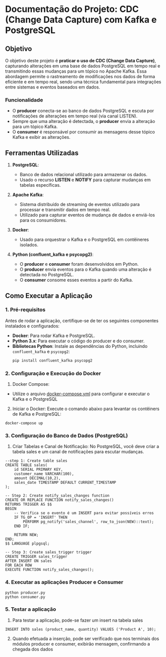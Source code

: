 # Documentação do Projeto: **CDC (Change Data Capture) com Kafka e PostgreSQL**

## Objetivo

O objetivo deste projeto é **praticar o uso de CDC (Change Data Capture)**, capturando alterações em uma base de dados PostgreSQL em tempo real e transmitindo essas mudanças para um tópico no Apache Kafka. Essa abordagem permite o rastreamento de modificações nos dados de forma eficiente e em tempo real, sendo uma técnica fundamental para integrações entre sistemas e eventos baseados em dados.

### Funcionalidade

- O **producer** conecta-se ao banco de dados PostgreSQL e escuta por notificações de alterações em tempo real (via canal LISTEN).
- Sempre que uma alteração é detectada, o **producer** envia a alteração para um tópico Kafka.
- O **consumer** é responsável por consumir as mensagens desse tópico Kafka e exibir as alterações.

## Ferramentas Utilizadas

1. **PostgreSQL**:
   - Banco de dados relacional utilizado para armazenar os dados.
   - Usado o recurso **LISTEN** e **NOTIFY** para capturar mudanças em tabelas específicas.

2. **Apache Kafka**:
   - Sistema distribuído de streaming de eventos utilizado para processar e transmitir dados em tempo real.
   - Utilizado para capturar eventos de mudança de dados e enviá-los para os consumidores.

3. **Docker**:
   - Usado para orquestrar o Kafka e o PostgreSQL em contêineres isolados.

4. **Python (confluent_kafka e psycopg2)**:
   - O **producer** e **consumer** foram desenvolvidos em Python.
   - O **producer** envia eventos para o Kafka quando uma alteração é detectada no PostgreSQL.
   - O **consumer** consome esses eventos a partir do Kafka.

## Como Executar a Aplicação

### 1. **Pré-requisitos**

Antes de rodar a aplicação, certifique-se de ter os seguintes componentes instalados e configurados:

- **Docker**: Para rodar Kafka e PostgreSQL.
- **Python 3.x**: Para executar o código do producer e do consumer.
- **Bibliotecas Python**: Instale as dependências do Python, incluindo `confluent_kafka` e `psycopg2`:
  ```bash
  pip install confluent_kafka psycopg2


### 2. **Configuração e Execução do Docker**

1. Docker Compose:
- Utilize o arquivo [docker-compose.yml](/docker-compose.yml) para configurar e executar o Kafka e o PostgreSQL

2. Iniciar o Docker: Execute o comando abaixo para levantar os contêiners de Kafka e PostgreSQL:

````
docker-compose up
````

### 3. **Configuração do Banco de Dados (PostgreSQL)**

1. Criar Tabelas e Canal de Notificação: No PostgreSQL, você deve criar a tabela sales e um canal de notificações para escutar mudanças.

````
--step 1: Create table sales
CREATE TABLE sales(
    id SERIAL PRIMARY KEY,
    customer_name VARCHAR(100),
    amount DECIMAL(10,2),
    sales_date TIMESTAMP DEFAULT CURRENT_TIMESTAMP
);

-- Step 2: Create notify_sales_changes function
CREATE OR REPLACE FUNCTION notify_sales_changes() 
RETURNS TRIGGER AS $$
BEGIN
    -- Verifica se o evento é um INSERT para evitar possíveis erros
    IF TG_OP = 'INSERT' THEN
        PERFORM pg_notify('sales_channel', row_to_json(NEW)::text);
    END IF;
    
    RETURN NEW;
END;
$$ LANGUAGE plpgsql;

-- Step 3: Create sales_trigger trigger
CREATE TRIGGER sales_trigger
AFTER INSERT ON sales
FOR EACH ROW
EXECUTE FUNCTION notify_sales_changes();
````

### 4. **Executar as aplicações Producer e Consumer**

````
python producer.py
python consumer.py
````

### 5. **Testar a aplicação**

1. Para testar a aplicação, pode-se fazer um insert na tabela sales


```
INSERT INTO sales (product_name, quantity) VALUES ('Product A', 10);
```

2. Quando efetuada a inserção, pode ser verificado que nos terminais dos módulos producer e consumer, exibirão mensagem, confirmando a chegada dos dados
